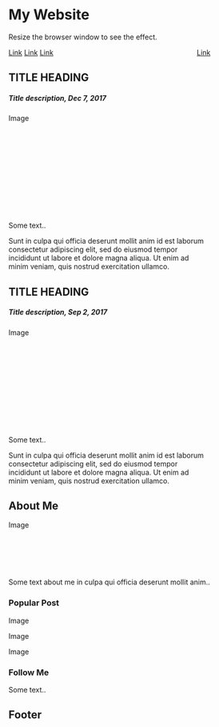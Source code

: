 # 
<html>
<head>
<style>
* {
  box-sizing: border-box;
}

body {
  font-family: Arial;
  padding: 10px;
  background: #f1f1f1;
}

/* Header/Blog Title */
.header {
  padding: 30px;
  text-align: center;
  background: white;
}

.header h1 {
  font-size: 50px;
}

/* Style the top navigation bar */
.topnav {
  overflow: hidden;
  background-color: #333;
}

/* Style the topnav links */
.topnav a {
  float: left;
  display: block;
  color: #f2f2f2;
  text-align: center;
  padding: 14px 16px;
  text-decoration: none;
}

/* Change color on hover */
.topnav a:hover {
  background-color: #ddd;
  color: black;
}

/* Create two unequal columns that floats next to each other */
/* Left column */
.leftcolumn {   
  float: left;
  width: 75%;
}

/* Right column */
.rightcolumn {
  float: left;
  width: 25%;
  background-color: #f1f1f1;
  padding-left: 20px;
}

/* Fake image */
.fakeimg {
  background-color: #aaa;
  width: 100%;
  padding: 20px;
}

/* Add a card effect for articles */
.card {
  background-color: white;
  padding: 20px;
  margin-top: 20px;
}

/* Clear floats after the columns */
.row:after {
  content: "";
  display: table;
  clear: both;
}

/* Footer */
.footer {
  padding: 20px;
  text-align: center;
  background: #ddd;
  margin-top: 20px;
}

/* Responsive layout - when the screen is less than 800px wide, make the two columns stack on top of each other instead of next to each other */
@media screen and (max-width: 800px) {
  .leftcolumn, .rightcolumn {   
    width: 100%;
    padding: 0;
  }
}

/* Responsive layout - when the screen is less than 400px wide, make the navigation links stack on top of each other instead of next to each other */
@media screen and (max-width: 400px) {
  .topnav a {
    float: none;
    width: 100%;
  }
}
</style>
</head>
<body>

<div class="header">
  <h1>My Website</h1>
  <p>Resize the browser window to see the effect.</p>
</div>

<div class="topnav">
  <a href="#">Link</a>
  <a href="#">Link</a>
  <a href="#">Link</a>
  <a href="#" style="float:right">Link</a>
</div>

<div class="row">
  <div class="leftcolumn">
    <div class="card">
      <h2>TITLE HEADING</h2>
      <h5>Title description, Dec 7, 2017</h5>
      <div class="fakeimg" style="height:200px;">Image</div>
      <p>Some text..</p>
      <p>Sunt in culpa qui officia deserunt mollit anim id est laborum consectetur adipiscing elit, sed do eiusmod tempor incididunt ut labore et dolore magna aliqua. Ut enim ad minim veniam, quis nostrud exercitation ullamco.</p>
    </div>
    <div class="card">
      <h2>TITLE HEADING</h2>
      <h5>Title description, Sep 2, 2017</h5>
      <div class="fakeimg" style="height:200px;">Image</div>
      <p>Some text..</p>
      <p>Sunt in culpa qui officia deserunt mollit anim id est laborum consectetur adipiscing elit, sed do eiusmod tempor incididunt ut labore et dolore magna aliqua. Ut enim ad minim veniam, quis nostrud exercitation ullamco.</p>
    </div>
  </div>
  <div class="rightcolumn">
    <div class="card">
      <h2>About Me</h2>
      <div class="fakeimg" style="height:100px;">Image</div>
      <p>Some text about me in culpa qui officia deserunt mollit anim..</p>
    </div>
    <div class="card">
      <h3>Popular Post</h3>
      <div class="fakeimg"><p>Image</p></div>
      <div class="fakeimg"><p>Image</p></div>
      <div class="fakeimg"><p>Image</p></div>
    </div>
    <div class="card">
      <h3>Follow Me</h3>
      <p>Some text..</p>
    </div>
  </div>
</div>

<div class="footer">
  <h2>Footer</h2>
</div>

</body>
</html>

